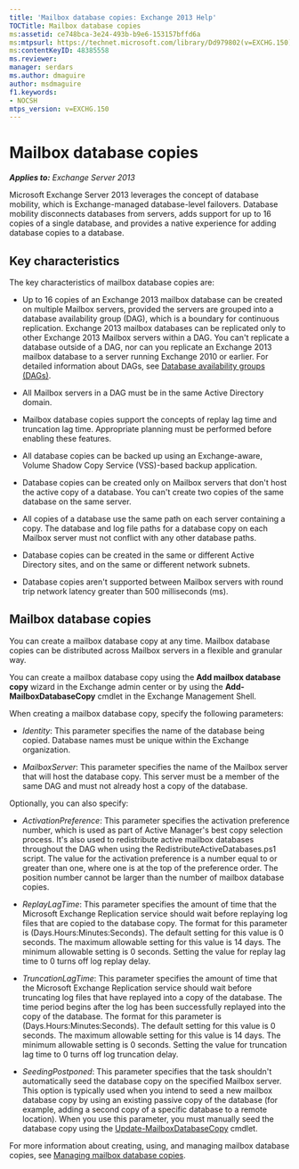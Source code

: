 ```yaml
---
title: 'Mailbox database copies: Exchange 2013 Help'
TOCTitle: Mailbox database copies
ms:assetid: ce748bca-3e24-493b-b9e6-153157bffd6a
ms:mtpsurl: https://technet.microsoft.com/library/Dd979802(v=EXCHG.150)
ms:contentKeyID: 48385558
ms.reviewer: 
manager: serdars
ms.author: dmaguire
author: msdmaguire
f1.keywords:
- NOCSH
mtps_version: v=EXCHG.150
---
```


# Mailbox database copies

_**Applies to:** Exchange Server 2013_

Microsoft Exchange Server 2013 leverages the concept of database mobility, which is Exchange-managed database-level failovers. Database mobility disconnects databases from servers, adds support for up to 16 copies of a single database, and provides a native experience for adding database copies to a database.

## Key characteristics

The key characteristics of mailbox database copies are:

  - Up to 16 copies of an Exchange 2013 mailbox database can be created on multiple Mailbox servers, provided the servers are grouped into a database availability group (DAG), which is a boundary for continuous replication. Exchange 2013 mailbox databases can be replicated only to other Exchange 2013 Mailbox servers within a DAG. You can't replicate a database outside of a DAG, nor can you replicate an Exchange 2013 mailbox database to a server running Exchange 2010 or earlier. For detailed information about DAGs, see [Database availability groups (DAGs)](database-availability-groups-dags-exchange-2013-help.md).

  - All Mailbox servers in a DAG must be in the same Active Directory domain.

  - Mailbox database copies support the concepts of replay lag time and truncation lag time. Appropriate planning must be performed before enabling these features.

  - All database copies can be backed up using an Exchange-aware, Volume Shadow Copy Service (VSS)-based backup application.

  - Database copies can be created only on Mailbox servers that don't host the active copy of a database. You can't create two copies of the same database on the same server.

  - All copies of a database use the same path on each server containing a copy. The database and log file paths for a database copy on each Mailbox server must not conflict with any other database paths.

  - Database copies can be created in the same or different Active Directory sites, and on the same or different network subnets.

  - Database copies aren't supported between Mailbox servers with round trip network latency greater than 500 milliseconds (ms).

## Mailbox database copies

You can create a mailbox database copy at any time. Mailbox database copies can be distributed across Mailbox servers in a flexible and granular way.

You can create a mailbox database copy using the **Add mailbox database copy** wizard in the Exchange admin center or by using the **Add-MailboxDatabaseCopy** cmdlet in the Exchange Management Shell.

When creating a mailbox database copy, specify the following parameters:

  - *Identity*: This parameter specifies the name of the database being copied. Database names must be unique within the Exchange organization.

  - *MailboxServer*: This parameter specifies the name of the Mailbox server that will host the database copy. This server must be a member of the same DAG and must not already host a copy of the database.

Optionally, you can also specify:

  - *ActivationPreference*: This parameter specifies the activation preference number, which is used as part of Active Manager's best copy selection process. It's also used to redistribute active mailbox databases throughout the DAG when using the RedistributeActiveDatabases.ps1 script. The value for the activation preference is a number equal to or greater than one, where one is at the top of the preference order. The position number cannot be larger than the number of mailbox database copies.

  - *ReplayLagTime*: This parameter specifies the amount of time that the Microsoft Exchange Replication service should wait before replaying log files that are copied to the database copy. The format for this parameter is (Days.Hours:Minutes:Seconds). The default setting for this value is 0 seconds. The maximum allowable setting for this value is 14 days. The minimum allowable setting is 0 seconds. Setting the value for replay lag time to 0 turns off log replay delay.

  - *TruncationLagTime*: This parameter specifies the amount of time that the Microsoft Exchange Replication service should wait before truncating log files that have replayed into a copy of the database. The time period begins after the log has been successfully replayed into the copy of the database. The format for this parameter is (Days.Hours:Minutes:Seconds). The default setting for this value is 0 seconds. The maximum allowable setting for this value is 14 days. The minimum allowable setting is 0 seconds. Setting the value for truncation lag time to 0 turns off log truncation delay.

  - *SeedingPostponed*: This parameter specifies that the task shouldn't automatically seed the database copy on the specified Mailbox server. This option is typically used when you intend to seed a new mailbox database copy by using an existing passive copy of the database (for example, adding a second copy of a specific database to a remote location). When you use this parameter, you must manually seed the database copy using the [Update-MailboxDatabaseCopy](/powershell/module/exchange/Update-MailboxDatabaseCopy) cmdlet.

For more information about creating, using, and managing mailbox database copies, see [Managing mailbox database copies](managing-mailbox-database-copies-exchange-2013-help.md).